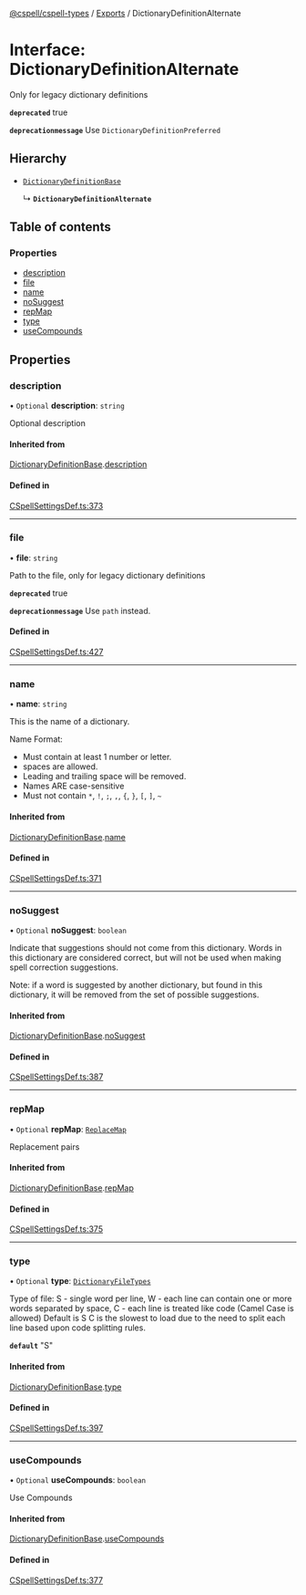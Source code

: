 [@cspell/cspell-types](../README.md) / [Exports](../modules.md) / DictionaryDefinitionAlternate

# Interface: DictionaryDefinitionAlternate

Only for legacy dictionary definitions

**`deprecated`** true

**`deprecationmessage`** Use `DictionaryDefinitionPreferred`

## Hierarchy

- [`DictionaryDefinitionBase`](DictionaryDefinitionBase.md)

  ↳ **`DictionaryDefinitionAlternate`**

## Table of contents

### Properties

- [description](DictionaryDefinitionAlternate.md#description)
- [file](DictionaryDefinitionAlternate.md#file)
- [name](DictionaryDefinitionAlternate.md#name)
- [noSuggest](DictionaryDefinitionAlternate.md#nosuggest)
- [repMap](DictionaryDefinitionAlternate.md#repmap)
- [type](DictionaryDefinitionAlternate.md#type)
- [useCompounds](DictionaryDefinitionAlternate.md#usecompounds)

## Properties

### description

• `Optional` **description**: `string`

Optional description

#### Inherited from

[DictionaryDefinitionBase](DictionaryDefinitionBase.md).[description](DictionaryDefinitionBase.md#description)

#### Defined in

[CSpellSettingsDef.ts:373](https://github.com/streetsidesoftware/cspell/blob/b8502b6d/packages/cspell-types/src/CSpellSettingsDef.ts#L373)

___

### file

• **file**: `string`

Path to the file, only for legacy dictionary definitions

**`deprecated`** true

**`deprecationmessage`** Use `path` instead.

#### Defined in

[CSpellSettingsDef.ts:427](https://github.com/streetsidesoftware/cspell/blob/b8502b6d/packages/cspell-types/src/CSpellSettingsDef.ts#L427)

___

### name

• **name**: `string`

This is the name of a dictionary.

Name Format:
- Must contain at least 1 number or letter.
- spaces are allowed.
- Leading and trailing space will be removed.
- Names ARE case-sensitive
- Must not contain `*`, `!`, `;`, `,`, `{`, `}`, `[`, `]`, `~`

#### Inherited from

[DictionaryDefinitionBase](DictionaryDefinitionBase.md).[name](DictionaryDefinitionBase.md#name)

#### Defined in

[CSpellSettingsDef.ts:371](https://github.com/streetsidesoftware/cspell/blob/b8502b6d/packages/cspell-types/src/CSpellSettingsDef.ts#L371)

___

### noSuggest

• `Optional` **noSuggest**: `boolean`

Indicate that suggestions should not come from this dictionary.
Words in this dictionary are considered correct, but will not be
used when making spell correction suggestions.

Note: if a word is suggested by another dictionary, but found in
this dictionary, it will be removed from the set of
possible suggestions.

#### Inherited from

[DictionaryDefinitionBase](DictionaryDefinitionBase.md).[noSuggest](DictionaryDefinitionBase.md#nosuggest)

#### Defined in

[CSpellSettingsDef.ts:387](https://github.com/streetsidesoftware/cspell/blob/b8502b6d/packages/cspell-types/src/CSpellSettingsDef.ts#L387)

___

### repMap

• `Optional` **repMap**: [`ReplaceMap`](../modules.md#replacemap)

Replacement pairs

#### Inherited from

[DictionaryDefinitionBase](DictionaryDefinitionBase.md).[repMap](DictionaryDefinitionBase.md#repmap)

#### Defined in

[CSpellSettingsDef.ts:375](https://github.com/streetsidesoftware/cspell/blob/b8502b6d/packages/cspell-types/src/CSpellSettingsDef.ts#L375)

___

### type

• `Optional` **type**: [`DictionaryFileTypes`](../modules.md#dictionaryfiletypes)

Type of file:
S - single word per line,
W - each line can contain one or more words separated by space,
C - each line is treated like code (Camel Case is allowed)
Default is S
C is the slowest to load due to the need to split each line based upon code splitting rules.

**`default`** "S"

#### Inherited from

[DictionaryDefinitionBase](DictionaryDefinitionBase.md).[type](DictionaryDefinitionBase.md#type)

#### Defined in

[CSpellSettingsDef.ts:397](https://github.com/streetsidesoftware/cspell/blob/b8502b6d/packages/cspell-types/src/CSpellSettingsDef.ts#L397)

___

### useCompounds

• `Optional` **useCompounds**: `boolean`

Use Compounds

#### Inherited from

[DictionaryDefinitionBase](DictionaryDefinitionBase.md).[useCompounds](DictionaryDefinitionBase.md#usecompounds)

#### Defined in

[CSpellSettingsDef.ts:377](https://github.com/streetsidesoftware/cspell/blob/b8502b6d/packages/cspell-types/src/CSpellSettingsDef.ts#L377)
